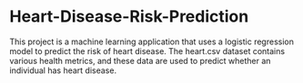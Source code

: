 # Heart-Disease-Risk-Prediction
This project is a machine learning application that uses a logistic regression model to predict the risk of heart disease. The heart.csv dataset contains various health metrics, and these data are used to predict whether an individual has heart disease.
